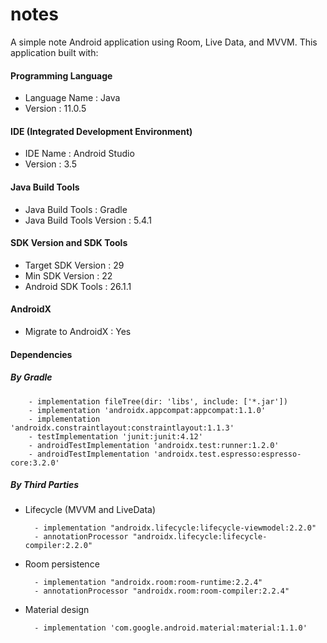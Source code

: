 # notes
A simple note Android application using Room, Live Data, and MVVM. This application built with:

#### Programming Language
- Language Name : Java
- Version : 11.0.5

#### IDE (Integrated Development Environment)
- IDE Name : Android Studio
- Version : 3.5

#### Java Build Tools
- Java Build Tools : Gradle
- Java Build Tools Version : 5.4.1

#### SDK Version and SDK Tools
- Target SDK Version : 29
- Min SDK Version : 22
- Android SDK Tools : 26.1.1

#### AndroidX
- Migrate to AndroidX : Yes

#### Dependencies
##### By Gradle
        - implementation fileTree(dir: 'libs', include: ['*.jar'])
        - implementation 'androidx.appcompat:appcompat:1.1.0'
        - implementation 'androidx.constraintlayout:constraintlayout:1.1.3'
        - testImplementation 'junit:junit:4.12'
        - androidTestImplementation 'androidx.test:runner:1.2.0'
        - androidTestImplementation 'androidx.test.espresso:espresso-core:3.2.0'

##### By Third Parties        
- Lifecycle (MVVM and LiveData)

        - implementation "androidx.lifecycle:lifecycle-viewmodel:2.2.0"
        - annotationProcessor "androidx.lifecycle:lifecycle-compiler:2.2.0"

- Room persistence

        - implementation "androidx.room:room-runtime:2.2.4"
        - annotationProcessor "androidx.room:room-compiler:2.2.4"

- Material design
    
        - implementation 'com.google.android.material:material:1.1.0'
